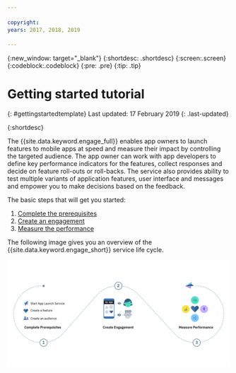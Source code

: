 ```yaml
---

copyright:
years: 2017, 2018, 2019

---
```


{:new_window: target="_blank"}
{:shortdesc: .shortdesc}
{:screen:.screen}
{:codeblock:.codeblock}
{:pre: .pre}
{:tip: .tip}

# Getting started tutorial
{: #gettingstartedtemplate}
Last updated: 17 February 2019
{: .last-updated}

{:shortdesc}


The {{site.data.keyword.engage_full}} enables app owners to launch features to mobile apps at speed and measure their impact by controlling the targeted audience. The app owner can work with app developers to define key performance indicators for the features, collect responses and decide on feature roll-outs or roll-backs. The service also provides ability to test multiple variants of application features, user interface and messages and empower you to make decisions based on the feedback.


The basic steps that will get you started:

1. [Complete the prerequisites](/docs/services/app-launch/app_prerequisites.html)
1. [Create an engagement](/docs/services/app-launch/app_feature_toggle.html)
2. [Measure the performance](/docs/services/app-launch/app_measure_performance.html)


The following image gives you an overview of the {{site.data.keyword.engage_short}} service life cycle.

![Cognitive Engage overview](images/process_app_launch.png)


  








